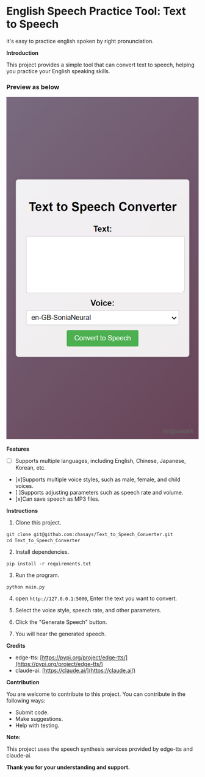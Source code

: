 # English Speech Practice Tool: Text to Speech

it's easy to practice english spoken by right pronunciation.



**Introduction**

This project provides a simple tool that can convert text to speech, helping you practice your English speaking skills.

### Preview as below

![preview](./preview.png)

**Features**

- [ ] Supports multiple languages, including English, Chinese, Japanese, Korean, etc.
* [x]Supports multiple voice styles, such as male, female, and child voices.
* [ ]Supports adjusting parameters such as speech rate and volume.
* [x]Can save speech as MP3 files.

**Instructions**

1. Clone this project.

```
git clone git@github.com:chasays/Text_to_Speech_Converter.git
cd Text_to_Speech_Converter
```

2. Install dependencies.

```
pip install -r requirements.txt
```

3. Run the program.

```
python main.py
```

4. open `http://127.0.0.1:5000`, Enter the text you want to convert.

5. Select the voice style, speech rate, and other parameters.

6. Click the "Generate Speech" button.

7. You will hear the generated speech.

**Credits**

* edge-tts: [https://pypi.org/project/edge-tts/](https://pypi.org/project/edge-tts/)
* claude-ai: [https://claude.ai/](https://claude.ai/)

**Contribution**

You are welcome to contribute to this project. You can contribute in the following ways:

* Submit code.
* Make suggestions.
* Help with testing.


**Note:**

This project uses the speech synthesis services provided by edge-tts and claude-ai.



**Thank you for your understanding and support.**